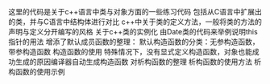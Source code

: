 这里的代码是关于c++语言中类与对象方面的一些练习代码
包括从C语言中扩展出的类，并与C语言中结构体进行对比
c++中关于类的定义方法，一般将类的方法的声明与定义分开编写的风格
关于c++类的实例化
由Date类的代码来举例说明this指针的用法
增添了默认成员函数的整理：
默认构造函数的分类：无参构造函数，带参构造函数
构造函数的使用
特殊情况下，没有显式定义构造函数，对象也能成功生成的原因编译器自动生成构造函数
对析构函数的整理
析构函数的使用方法
析构函数的使用示例
